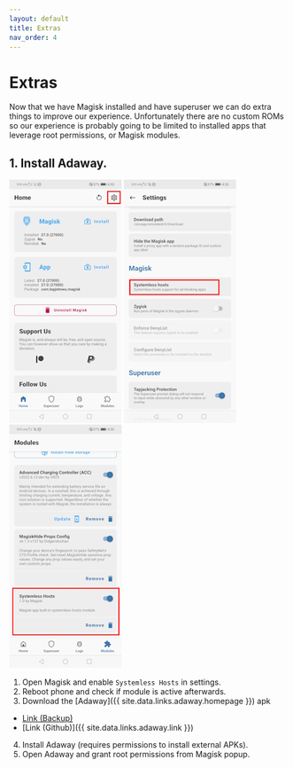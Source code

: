 ```yaml
---
layout: default
title: Extras
nav_order: 4
---
```


# Extras
Now that we have Magisk installed and have superuser we can do extra things to improve our experience. Unfortunately there are no custom ROMs so our experience is probably going to be limited to installed apps that leverage root permissions, or Magisk modules.

## 1. Install Adaway.
![Home](/assets/images/adaway_home.jpg)
![Settings](/assets/images/adaway_settings.jpg)
![Modules](/assets/images/adaway_modules.jpg)

1. Open Magisk and enable ```Systemless Hosts``` in settings.
2. Reboot phone and check if module is active afterwards.
3. Download the [Adaway]({{ site.data.links.adaway.homepage }}) apk
  - [Link (Backup)](/assets/files/AdAway-6.1.3-20240706.apk)
  - [Link (Github)]({{ site.data.links.adaway.link }})
4. Install Adaway (requires permissions to install external APKs).
5. Open Adaway and grant root permissions from Magisk popup.
